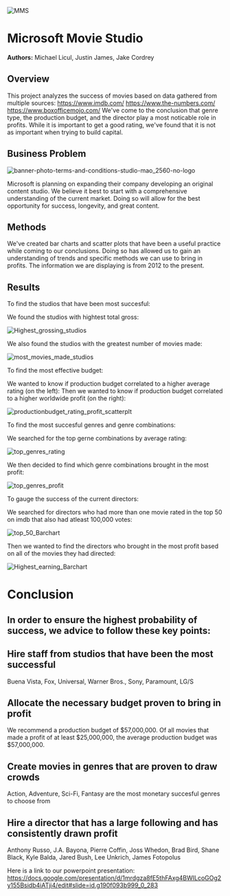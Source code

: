 ![MMS](https://user-images.githubusercontent.com/97541858/202767577-b3ad67ca-3f18-4094-bfe5-2a97f6590c65.jpg)

# Microsoft Movie Studio
**Authors:** Michael Licul, Justin James, Jake Cordrey

## Overview

This project analyzes the success of movies based on data gathered from multiple sources:
https://www.imdb.com/
https://www.the-numbers.com/
https://www.boxofficemojo.com/
We've come to the conclusion that genre type, the production budget, and the director play a most noticable role in profits. While it is important to get a good rating, we've found that it is not as important when trying to build capital.


## Business Problem
![banner-photo-terms-and-conditions-studio-mao_2560-no-logo](https://user-images.githubusercontent.com/97541858/202752301-2b658a8c-aa15-48f3-b93b-92ec46655f93.jpg)

Microsoft is planning on expanding their company developing an original content studio. We believe it best to start with a comprehensive understanding of the current market. Doing so will allow for the best opportunity for success, longevity, and great content.

## Methods
    
We've created bar charts and scatter plots that have been a useful practice while coming to our conclusions. Doing so has allowed us to gain an understanding of trends and specific methods we can use to bring in profits. The information we are displaying is from 2012 to the present.
        
## Results

To find the studios that have been most succesful:

We found the studios with hightest total gross:

![Highest_grossing_studios](images/top_studios_filt_gross.png)

We also found the studios with the greatest number of movies made:

![most_movies_made_studios](images/top_studios_filt_num_movs.png)

To find the most effective budget:

We wanted to know if production budget correlated to a higher average rating (on the left):
Then we wanted to know if production budget correlated to a higher worldwide profit (on the right):

![productionbudget_rating_profit_scatterplt](images/bud_filt_avgrat_wwprofit_2.png)

To find the most succesful genres and genre combinations:

We searched for the top gerne combinations by average rating:

![top_genres_rating](images/top_gen_s_2012_b_avg_rat.png)

We then decided to find which genre combinations brought in the most profit:

![top_genres_profit](images/top_gen_s_2012_b_avg_wwgr.png)

To gauge the success of the current directors:

We searched for directors who had more than one movie rated in the top 50 on imdb that also had atleast 100,000 votes:

![top_50_Barchart](images/top_dirs_s_2012_100000_by_movs_in_top50.png)
    
Then we wanted to find the directors who brought in the most profit based on all of the movies they had directed:

![Highest_earning_Barchart](images/top_dirs_profit_s_2012.png)


# Conclusion

## In order to ensure the highest probability of success, we advice to follow these key points:


## Hire staff from studios that have been the most successful
Buena Vista, Fox, Universal, Warner Bros., Sony, Paramount, LG/S

## Allocate the necessary budget proven to bring in profit
We recommend a production budget of $57,000,000. Of all movies that made a profit of at least $25,000,000, the average production budget was $57,000,000.

## Create movies in genres that are proven to draw crowds
Action, Adventure, Sci-Fi, Fantasy are the most monetary succesful genres to choose from

## Hire a director that has a large following and has consistently drawn profit
Anthony Russo, J.A. Bayona, Pierre Coffin, Joss Whedon, Brad Bird, Shane Black, Kyle Balda, Jared Bush, Lee Unkrich, James Fotopolus

Here is a link to our powerpoint presentation: https://docs.google.com/presentation/d/1mrdgza8fE5thFAxg4BWILcoGOg2y155Bsidb4iATji4/edit#slide=id.g190f093b999_0_283
